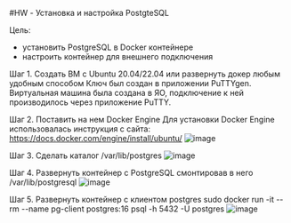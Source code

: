 #HW - Установка и настройка PostgteSQL

Цель:
- установить PostgreSQL в Docker контейнере
- настроить контейнер для внешнего подключения

Шаг 1. Создать ВМ с Ubuntu 20.04/22.04 или развернуть докер любым удобным способом
Ключ был создан в приложении PuTTYgen. Виртуальная машина была создана в ЯО, подключение к ней производилось через приложение PuTTY.

Шаг 2. Поставить на нем Docker Engine
Для установки Docker Engine использовалась инструкция с сайта: https://docs.docker.com/engine/install/ubuntu/
![image](https://github.com/user-attachments/assets/babea19e-d223-4406-8776-a96444668fbe)

Шаг 3. Сделать каталог /var/lib/postgres
![image](https://github.com/user-attachments/assets/f1da250e-e380-4d31-8580-c88b43e0a78f)

Шаг 4. Развернуть контейнер с PostgreSQL смонтировав в него /var/lib/postgresql
![image](https://github.com/user-attachments/assets/9d814f03-1c6b-494f-adad-63c7d7f35083)

Шаг 5. Развернуть контейнер с клиентом postgres
  sudo docker run -it --rm --name pg-client postgres:16 psql -h 5432 -U postgres
![image](https://github.com/user-attachments/assets/ed6b27d9-4f68-46d2-959e-ae5e82a739ce)

